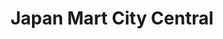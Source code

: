 ---
title: "Japan Mart City Central"
url: /auckland-central/japan-mart-city-central/
shop: Supermarkt
---